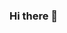 ### Hi there 👋

<!--
**Riyazzie/Riyazzie** is a ✨ _special_ ✨ repository because its `README.md` (this file) appears on your GitHub profile.

Here are some ideas to get you started:

- 🔭 I’m currently working on getting used to my american life ...
- 🌱 I’m currently learning java ...
- 👯 I’m looking to collaborate on none...
- 🤔 I’m looking for help with assignments ...
- 💬 Ask me about novels...
- 📫 How to reach me: shaikriyaz1111@gmail.com ...
- 😄 Pronouns: he/him ...
- ⚡ Fun fact: i cry over fictional characters more than i cry over real people ...
-->
